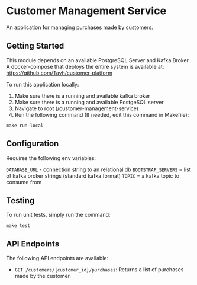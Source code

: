# Customer Management Service

An application for managing purchases made by customers.

## Getting Started

This module depends on an available PostgreSQL Server and Kafka Broker.
A docker-compose that deploys the entire system is available at: https://github.com/Tavh/customer-platform

To run this application locally:
1. Make sure there is a running and available kafka broker
2. Make sure there is a running and available PostgeSQL server
3. Navigate to root (/customer-management-service)
4. Run the following command (If needed, edit this command in Makefile):

```
make run-local
```

## Configuration

Requires the following env variables:

`DATABASE_URL` - connection string to an relational db
`BOOTSTRAP_SERVERS` = list of kafka broker strings (standard kafka format)
`TOPIC` = a kafka topic to consume from

## Testing

To run unit tests, simply run the command:
```
make test
```

## API Endpoints

The following API endpoints are available:

- `GET /customers/{customer_id}/purchases`: Returns a list of purchases made by the customer.

